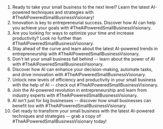 1. Ready to take your small business to the next level? Learn the latest AI-powered techniques and strategies with #TheAIPoweredSmallBusinessVisionary!
2. Innovation is key to entrepreneurial success. Discover how AI can help you achieve your goals with #TheAIPoweredSmallBusinessVisionary.
3. Are you looking for ways to optimize your time and increase productivity? Look no further than #TheAIPoweredSmallBusinessVisionary.
4. Stay ahead of the curve and learn about the latest AI-powered trends in entrepreneurship with #TheAIPoweredSmallBusinessVisionary.
5. Don't let your small business fall behind -- learn about the power of AI with #TheAIPoweredSmallBusinessVisionary.
6. Discover how AI can enhance your decision-making, automate tasks, and drive innovation with #TheAIPoweredSmallBusinessVisionary.
7. Unlock new levels of efficiency and productivity in your small business with the help of AI -- check out #TheAIPoweredSmallBusinessVisionary.
8. Join the AI-powered revolution in entrepreneurship and learn from industry experts with #TheAIPoweredSmallBusinessVisionary.
9. AI isn't just for big businesses -- discover how small businesses can benefit too with #TheAIPoweredSmallBusinessVisionary.
10. Get ready to transform your small business with the latest AI-powered techniques and strategies -- grab a copy of #TheAIPoweredSmallBusinessVisionary today!
